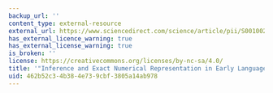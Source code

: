 ```yaml
---
backup_url: ''
content_type: external-resource
external_url: https://www.sciencedirect.com/science/article/pii/S0010028509000346
has_external_licence_warning: true
has_external_license_warning: true
is_broken: ''
license: https://creativecommons.org/licenses/by-nc-sa/4.0/
title: '"Inference and Exact Numerical Representation in Early Language Development."'
uid: 462b52c3-4b38-4e73-9cbf-3805a14ab978
---
```

